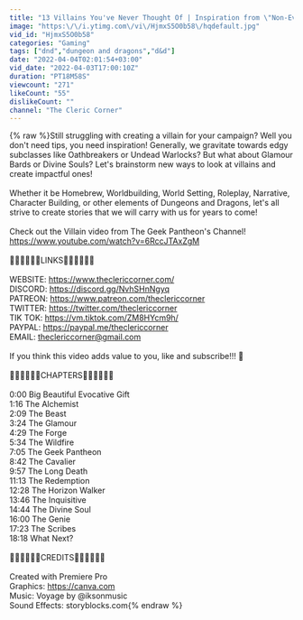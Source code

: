 ```yaml
---
title: "13 Villains You've Never Thought Of | Inspiration from \"Non-Evil\" Subclasses"
image: "https:\/\/i.ytimg.com\/vi\/HjmxS5O0b58\/hqdefault.jpg"
vid_id: "HjmxS5O0b58"
categories: "Gaming"
tags: ["dnd","dungeon and dragons","d&d"]
date: "2022-04-04T02:01:54+03:00"
vid_date: "2022-04-03T17:00:10Z"
duration: "PT18M58S"
viewcount: "271"
likeCount: "55"
dislikeCount: ""
channel: "The Cleric Corner"
---
```

{% raw %}Still struggling with creating a villain for your campaign? Well you don't need tips, you need inspiration! Generally, we gravitate towards edgy subclasses like Oathbreakers or Undead Warlocks? But what about Glamour Bards or Divine Souls? Let's brainstorm new ways to look at villains and create impactful ones!<br /><br />Whether it be Homebrew, Worldbuilding, World Setting, Roleplay, Narrative, Character Building, or other elements of Dungeons and Dragons, let's all strive to create stories that we will carry with us for years to come!<br /><br />Check out the Villain video from The Geek Pantheon's Channel!<br /><a rel="nofollow" target="blank" href="https://www.youtube.com/watch?v=6RccJTAxZgM">https://www.youtube.com/watch?v=6RccJTAxZgM</a><br /><br />🔗🔗🔗🔗🔗🔗LINKS🔗🔗🔗🔗🔗🔗<br /><br />WEBSITE: <a rel="nofollow" target="blank" href="https://www.theclericcorner.com/">https://www.theclericcorner.com/</a><br />DISCORD: <a rel="nofollow" target="blank" href="https://discord.gg/NvhSHnNgyq">https://discord.gg/NvhSHnNgyq</a><br />PATREON: <a rel="nofollow" target="blank" href="https://www.patreon.com/theclericcorner">https://www.patreon.com/theclericcorner</a><br />TWITTER: <a rel="nofollow" target="blank" href="https://twitter.com/theclericcorner">https://twitter.com/theclericcorner</a><br />TIK TOK: <a rel="nofollow" target="blank" href="https://vm.tiktok.com/ZM8HYcm9h/">https://vm.tiktok.com/ZM8HYcm9h/</a><br />PAYPAL: <a rel="nofollow" target="blank" href="https://paypal.me/theclericcorner">https://paypal.me/theclericcorner</a><br />EMAIL: theclericcorner@gmail.com<br /><br />If you think this video adds value to you, like and subscribe!!! 🎉<br /><br />📖📖📖📖📖📖CHAPTERS📖📖📖📖📖📖<br /><br />0:00 Big Beautiful Evocative Gift<br />1:16 The Alchemist<br />2:09 The Beast<br />3:24 The Glamour<br />4:29 The Forge<br />5:34 The Wildfire<br />7:05 The Geek Pantheon<br />8:42 The Cavalier<br />9:57 The Long Death<br />11:13 The Redemption<br />12:28 The Horizon Walker<br />13:46 The Inquisitive<br />14:44 The Divine Soul<br />16:00 The Genie<br />17:23 The Scribes<br />18:18 What Next?<br /><br />🔧🔧🔧🔧🔧🔧CREDITS🔧🔧🔧🔧🔧🔧<br /><br />Created with Premiere Pro<br />Graphics: <a rel="nofollow" target="blank" href="https://canva.com">https://canva.com</a><br />Music: Voyage by @iksonmusic<br />Sound Effects: storyblocks.com{% endraw %}
